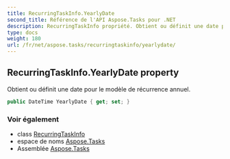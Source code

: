 ```yaml
---
title: RecurringTaskInfo.YearlyDate
second_title: Référence de l'API Aspose.Tasks pour .NET
description: RecurringTaskInfo propriété. Obtient ou définit une date pour le modèle de récurrence annuel.
type: docs
weight: 180
url: /fr/net/aspose.tasks/recurringtaskinfo/yearlydate/
---
```

## RecurringTaskInfo.YearlyDate property

Obtient ou définit une date pour le modèle de récurrence annuel.

```csharp
public DateTime YearlyDate { get; set; }
```

### Voir également

* class [RecurringTaskInfo](../)
* espace de noms [Aspose.Tasks](../../recurringtaskinfo/)
* Assemblée [Aspose.Tasks](../../../)


